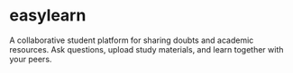 # easylearn
 A collaborative student platform for sharing doubts and academic resources. Ask questions, upload study materials, and learn together with your peers.
